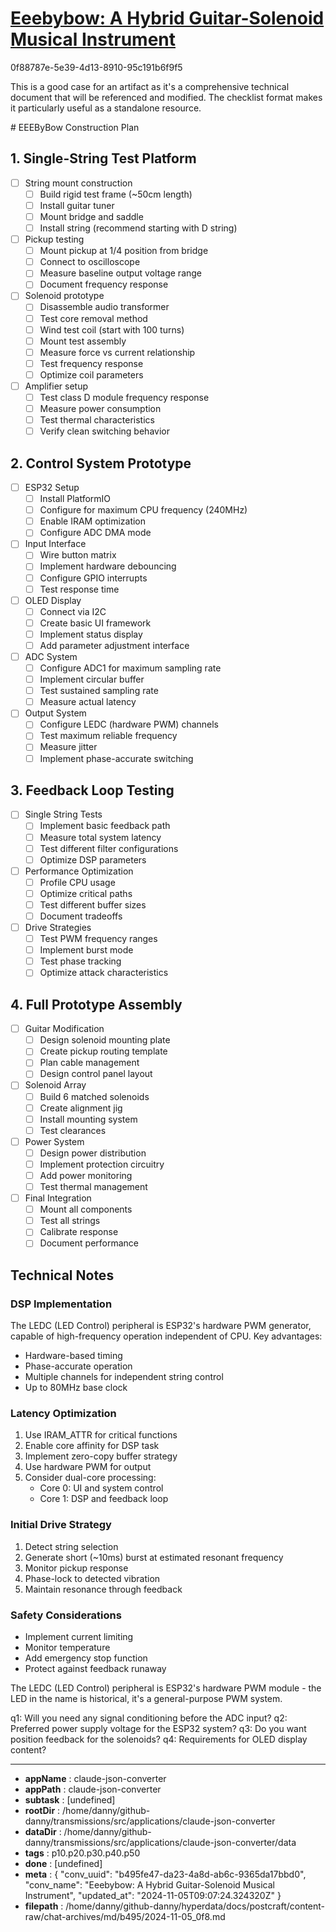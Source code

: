 # [Eeebybow: A Hybrid Guitar-Solenoid Musical Instrument](https://claude.ai/chat/b495fe47-da23-4a8d-ab6c-9365da17bbd0)

0f88787e-5e39-4d13-8910-95c191b6f9f5

 <antThinking>This is a good case for an artifact as it's a comprehensive technical document that will be referenced and modified. The checklist format makes it particularly useful as a standalone resource.</antThinking>

<antArtifact identifier="eeebybow-construction-plan" type="text/markdown" title="EEEByBow Construction Plan">
# EEEByBow Construction Plan

## 1. Single-String Test Platform
- [ ] String mount construction
  - [ ] Build rigid test frame (~50cm length)
  - [ ] Install guitar tuner
  - [ ] Mount bridge and saddle
  - [ ] Install string (recommend starting with D string)

- [ ] Pickup testing
  - [ ] Mount pickup at 1/4 position from bridge
  - [ ] Connect to oscilloscope
  - [ ] Measure baseline output voltage range
  - [ ] Document frequency response

- [ ] Solenoid prototype
  - [ ] Disassemble audio transformer
  - [ ] Test core removal method
  - [ ] Wind test coil (start with 100 turns)
  - [ ] Mount test assembly
  - [ ] Measure force vs current relationship
  - [ ] Test frequency response
  - [ ] Optimize coil parameters

- [ ] Amplifier setup
  - [ ] Test class D module frequency response
  - [ ] Measure power consumption
  - [ ] Test thermal characteristics
  - [ ] Verify clean switching behavior

## 2. Control System Prototype
- [ ] ESP32 Setup
  - [ ] Install PlatformIO
  - [ ] Configure for maximum CPU frequency (240MHz)
  - [ ] Enable IRAM optimization
  - [ ] Configure ADC DMA mode

- [ ] Input Interface
  - [ ] Wire button matrix
  - [ ] Implement hardware debouncing
  - [ ] Configure GPIO interrupts
  - [ ] Test response time

- [ ] OLED Display
  - [ ] Connect via I2C
  - [ ] Create basic UI framework
  - [ ] Implement status display
  - [ ] Add parameter adjustment interface

- [ ] ADC System
  - [ ] Configure ADC1 for maximum sampling rate
  - [ ] Implement circular buffer
  - [ ] Test sustained sampling rate
  - [ ] Measure actual latency

- [ ] Output System
  - [ ] Configure LEDC (hardware PWM) channels
  - [ ] Test maximum reliable frequency
  - [ ] Measure jitter
  - [ ] Implement phase-accurate switching

## 3. Feedback Loop Testing
- [ ] Single String Tests
  - [ ] Implement basic feedback path
  - [ ] Measure total system latency
  - [ ] Test different filter configurations
  - [ ] Optimize DSP parameters

- [ ] Performance Optimization
  - [ ] Profile CPU usage
  - [ ] Optimize critical paths
  - [ ] Test different buffer sizes
  - [ ] Document tradeoffs

- [ ] Drive Strategies
  - [ ] Test PWM frequency ranges
  - [ ] Implement burst mode
  - [ ] Test phase tracking
  - [ ] Optimize attack characteristics

## 4. Full Prototype Assembly
- [ ] Guitar Modification
  - [ ] Design solenoid mounting plate
  - [ ] Create pickup routing template
  - [ ] Plan cable management
  - [ ] Design control panel layout

- [ ] Solenoid Array
  - [ ] Build 6 matched solenoids
  - [ ] Create alignment jig
  - [ ] Install mounting system
  - [ ] Test clearances

- [ ] Power System
  - [ ] Design power distribution
  - [ ] Implement protection circuitry
  - [ ] Add power monitoring
  - [ ] Test thermal management

- [ ] Final Integration
  - [ ] Mount all components
  - [ ] Test all strings
  - [ ] Calibrate response
  - [ ] Document performance

## Technical Notes

### DSP Implementation
The LEDC (LED Control) peripheral is ESP32's hardware PWM generator, capable of high-frequency operation independent of CPU. Key advantages:
- Hardware-based timing
- Phase-accurate operation
- Multiple channels for independent string control
- Up to 80MHz base clock

### Latency Optimization
1. Use IRAM_ATTR for critical functions
2. Enable core affinity for DSP task
3. Implement zero-copy buffer strategy
4. Use hardware PWM for output
5. Consider dual-core processing:
   - Core 0: UI and system control
   - Core 1: DSP and feedback loop

### Initial Drive Strategy
1. Detect string selection
2. Generate short (~10ms) burst at estimated resonant frequency
3. Monitor pickup response
4. Phase-lock to detected vibration
5. Maintain resonance through feedback

### Safety Considerations
- Implement current limiting
- Monitor temperature
- Add emergency stop function
- Protect against feedback runaway
</antArtifact>

The LEDC (LED Control) peripheral is ESP32's hardware PWM module - the LED in the name is historical, it's a general-purpose PWM system.

q1: Will you need any signal conditioning before the ADC input?
q2: Preferred power supply voltage for the ESP32 system?
q3: Do you want position feedback for the solenoids?
q4: Requirements for OLED display content?

---

* **appName** : claude-json-converter
* **appPath** : claude-json-converter
* **subtask** : [undefined]
* **rootDir** : /home/danny/github-danny/transmissions/src/applications/claude-json-converter
* **dataDir** : /home/danny/github-danny/transmissions/src/applications/claude-json-converter/data
* **tags** : p10.p20.p30.p40.p50
* **done** : [undefined]
* **meta** : {
  "conv_uuid": "b495fe47-da23-4a8d-ab6c-9365da17bbd0",
  "conv_name": "Eeebybow: A Hybrid Guitar-Solenoid Musical Instrument",
  "updated_at": "2024-11-05T09:07:24.324320Z"
}
* **filepath** : /home/danny/github-danny/hyperdata/docs/postcraft/content-raw/chat-archives/md/b495/2024-11-05_0f8.md